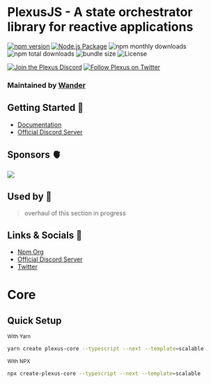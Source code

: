 # PlexusJS - A state orchestrator library for reactive applications

[![npm version](https://badge.fury.io/js/@plexusjs%2Fcore.svg)](https://badge.fury.io/js/@plexusjs%2Fcore)
[![Node.js Package](https://github.com/PlexusJS/plexus/actions/workflows/npm-publish-github-packages.yml/badge.svg)](https://github.com/PlexusJS/plexus/actions/workflows/npm-publish-github-packages.yml)
![npm monthly downloads](https://img.shields.io/npm/dw/@plexusjs/core?style=flat)
![npm total downloads](https://img.shields.io/npm/dt/@plexusjs/core?style=flat)
![bundle size](https://img.shields.io/bundlephobia/min/@plexusjs/core?style=flat)
![License](https://img.shields.io/npm/l/@plexusjs/core?style=flat)

[![Join the Plexus Discord](https://discordapp.com/api/guilds/941858479793123358/embed.png)](https://discord.gg/kWJ2kVnykH)
[![Follow Plexus on Twitter](https://img.shields.io/twitter/follow/plexusjs?color=%09%231DA1F2&logo=Twitter&logoColor=%09%231DA1F2&style=flat)](https://twitter.com/plexusjs)

### Maintained by [Wander](https://github.com/wandercom)

## Getting Started 🚀

- [Documentation](https://plexusjs.org)
- [Official Discord Server](https://discord.gg/m2VmArU6WP)

## Sponsors 🫀

<a aria-label="Powered By Vercel" href="https://vercel.com?utm_source=plexusjs&utm_campaign=oss">
  <img src="https://www.datocms-assets.com/31049/1618983297-powered-by-vercel.svg">
</a>

## Used by 🤝

> overhaul of this section in progress

## Links & Socials 🔗

- [Npm Org](https://www.npmjs.com/org/plexusjs)
- [Official Discord Server](https://discord.gg/m2VmArU6WP)
- [Twitter](https://twitter.com/plexusjs)

# Core

## Quick Setup

<small>With Yarn</small>

```bash prefix="$"
yarn create plexus-core --typescript --next --template=scalable
```

<small>With NPX</small>

```bash
npx create-plexus-core --typescript --next --template=scalable
```
